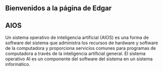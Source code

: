 ## Bienvenidos a la página de Edgar

## AIOS

Un sistema operativo de inteligencia artificial (AIOS) es una forma de software del sistema que administra los recursos de hardware y software de la computadora y proporciona servicios comunes para programas de computadora a través de la inteligencia artificial general. El sistema operativo AI es un componente del software del sistema en un sistema informático.

